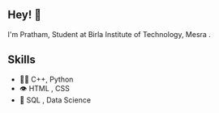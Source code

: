 
<!--
**pr-atha-m/pr-atha-m** is a ✨ _special_ ✨ repository because its `README.md` (this file) appears on your GitHub profile.

Here are some ideas to get you started:

- 🔭 I’m currently working on ...
- 🌱 I’m currently learning ...
- 👯 I’m looking to collaborate on ...
- 🤔 I’m looking for help with ...
- 💬 Ask me about ...
- 📫 How to reach me: ...
- 😄 Pronouns: ...
- ⚡ Fun fact: ...
-->

## Hey! 👋
I'm Pratham, Student at Birla Institute of Technology, Mesra .

## Skills
- 👨‍💻 C++, Python
- 👁️ HTML , CSS 
- 💽 SQL , Data Science

